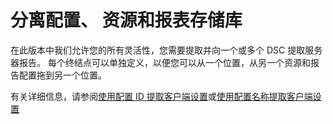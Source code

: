 # 分离配置、 资源和报表存储库

在此版本中我们允许您的所有灵活性，您需要提取并向一个或多个 DSC 提取服务器报告。 每个终结点可以单独定义，以便您可以从一个位置，从另一个资源和报告配置拖到另一个位置。 

有关详细信息，请参阅[使用配置 ID 提取客户端设置](https://msdn.microsoft.com/powershell/dsc/pullclientconfigid)或[使用配置名称提取客户端设置](https://msdn.microsoft.com/powershell/dsc/pullclientconfignames)